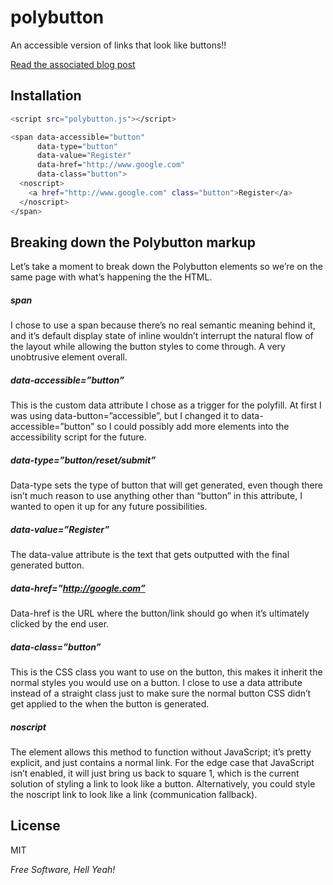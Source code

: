polybutton
==========

An accessible version of links that look like buttons!!

[Read the associated blog post](http://www.csskarma.com/blog/polybutton)

Installation
--------------

```sh
<script src="polybutton.js"></script>
```

```sh
<span data-accessible="button" 
      data-type="button"
      data-value="Register"
      data-href="http://www.google.com"
      data-class="button">
  <noscript>
    <a href="http://www.google.com" class="button">Register</a>
  </noscript>
</span>
```

Breaking down the Polybutton markup
--------------

Let’s take a moment to break down the Polybutton elements so we’re on the same page with what’s happening the the HTML.

##### span
I chose to use a span because there’s no real semantic meaning behind it, and it’s default display state of inline wouldn’t interrupt the natural flow of the layout while allowing the button styles to come through. A very unobtrusive element overall.

##### data-accessible=”button”
This is the custom data attribute I chose as a trigger for the polyfill. At first I was using data-button=”accessible”, but I changed it to data-accessible=”button” so I could possibly add more elements into the accessibility script for the future.

##### data-type=”button/reset/submit”
Data-type sets the type of button that will get generated, even though there isn’t much reason to use anything other than “button” in this attribute, I wanted to open it up for any future possibilities.

##### data-value=”Register”
The data-value attribute is the text that gets outputted with the final generated button.

##### data-href=”http://google.com”
Data-href is the URL where the button/link should go when it’s ultimately clicked by the end user.

##### data-class=”button”
This is the CSS class you want to use on the button, this makes it inherit the normal styles you would use on a button. I close to use a data attribute instead of a straight class just to make sure the normal button CSS didn’t get applied to the <span> when the button is generated.

##### noscript
The <noscript> element allows this method to function without JavaScript; it’s pretty explicit, and just contains a normal link. For the edge case that JavaScript isn’t enabled, it will just bring us back to square 1, which is the current solution of styling a link to look like a button. Alternatively, you could style the noscript link to look like a link (communication fallback).

License
----

MIT

*Free Software, Hell Yeah!*
